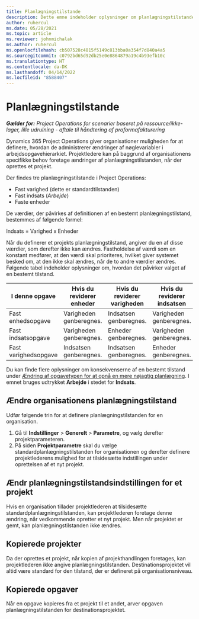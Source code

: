 ```yaml
---
title: Planlægningstilstande
description: Dette emne indeholder oplysninger om planlægningstilstande.
author: ruhercul
ms.date: 05/28/2021
ms.topic: article
ms.reviewer: johnmichalak
ms.author: ruhercul
ms.openlocfilehash: cb507528c4815f5149c813bba0a354f7d840a4a5
ms.sourcegitcommit: c0792bd65d92db25e0e8864879a19c4b93efb10c
ms.translationtype: HT
ms.contentlocale: da-DK
ms.lasthandoff: 04/14/2022
ms.locfileid: "8588407"
---
```

# <a name="scheduling-modes"></a>Planlægningstilstande

_**Gælder for:** Project Operations for scenarier baseret på ressource/ikke-lager, lille udrulning - aftale til håndtering af proformafakturering_


Dynamics 365 Project Operations giver organisationer muligheden for at definere, hvordan de administrerer ændringer af nøglevariabler i arbejdsopgavehierarkiet. Projektledere kan på baggrund af organisationens specifikke behov foretage ændringer af planlægningstilstanden, når der oprettes et projekt.

Der findes tre planlægningstilstande i Project Operations:

  - Fast varighed (dette er standardtilstanden)
  - Fast indsats (*Arbejde*)
  - Faste enheder

De værdier, der påvirkes af definitionen af en bestemt planlægningstilstand, bestemmes af følgende formel:

  Indsats = Varighed x Enheder

Når du definerer et projekts planlægningstilstand, angiver du en af disse værdier, som derefter ikke kan ændres. Fastholdelse af værdi som en konstant medfører, at den værdi skal prioriteres, hvilket giver systemet besked om, at den ikke skal ændres, når de to andre værdier ændres. Følgende tabel indeholder oplysninger om, hvordan det påvirker valget af en bestemt tilstand.

| **I denne opgave**             | **Hvis du reviderer enheder**   | **Hvis du reviderer varigheden** | **Hvis du reviderer indsatsen**  |
|----------------------|---------------------------|----------------------------|---------------------------|
| Fast enhedsopgave     | Varigheden genberegnes. | Indsatsen genberegnes.    | Varigheden genberegnes. |
| Fast indsatsopgave    | Varigheden genberegnes. | Enheder genberegnes.    | Varigheden genberegnes. |
| Fast varighedsopgave  | Indsatsen genberegnes.   | Indsatsen genberegnes.    | Enheder genberegnes.   |

Du kan finde flere oplysninger om konsekvenserne af en bestemt tilstand under [Ændring af opgavetypen for at opnå en mere nøjagtig planlægning](https://support.microsoft.com/en-us/office/change-the-task-type-for-more-accurate-scheduling-b0b969ad-45bc-4e9e-8967-435587548a72). I emnet bruges udtrykket **Arbejde** i stedet for **Indsats**.

## <a name="change-the-organizations-scheduling-mode"></a>Ændre organisationens planlægningstilstand

Udfør følgende trin for at definere planlægningstilstanden for en organisation.

1. Gå til **Indstillinger** \> **Generelt** \> **Parametre**, og vælg derefter projektparameteren. 
2. På siden **Projektparametre** skal du vælge standardplanlægningstilstanden for organisationen og derefter definere projektlederens mulighed for at tilsidesætte indstillingen under oprettelsen af et nyt projekt.

## <a name="change-the-scheduling-mode-setting-on-a-project"></a>Ændr planlægningstilstandsindstillingen for et projekt

Hvis en organisation tillader projektlederen at tilsidesætte standardplanlægningstilstanden, kan projektlederen foretage denne ændring, når vedkommende opretter et nyt projekt. Men når projektet er gemt, kan planlægningstilstanden ikke ændres.

## <a name="copied-projects"></a>Kopierede projekter

Da der oprettes et projekt, når kopien af projekthandlingen foretages, kan projektlederen ikke angive planlægningstilstanden. Destinationsprojektet vil altid være standard for den tilstand, der er defineret på organisationsniveau.

## <a name="copied-tasks"></a>Kopierede opgaver

Når en opgave kopieres fra et projekt til et andet, arver opgaven planlægningstilstanden for destinationsprojektet.
